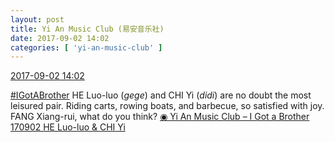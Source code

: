 ```yaml
---
layout: post
title: Yi An Music Club (易安音乐社)
date: 2017-09-02 14:02
categories: [ 'yi-an-music-club' ]
---
```


<div class="weibo-info">
  <a href="http://weibo.com/6094546964/FjWwo4rIf">2017-09-02 14:02</a>
</div>

[#IGotABrother](http://weibo.com/p/10080861f662f85120fee304ac320a7735365a) HE Luo-luo (*gege*) and CHI Yi (*didi*) are no doubt the most leisured pair. Riding carts, rowing boats, and barbecue, so satisfied with joy. FANG Xiang-rui, what do you think? [◉ Yi An Music Club – I Got a Brother 170902 HE Luo-luo & CHI Yi](https://www.youtube.com/watch?v=w6CQgGeCa50)

